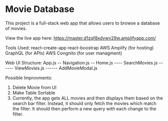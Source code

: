 # Movie Database

This project is a full-stack web app that allows users to browse a database of movies.

View the live app here: https://master.d1zqf8xdvwv29w.amplifyapp.com/

Tools Used:
react-create-app 
react-boostrap
AWS Amplify (for hosting)
GraphQL (for APIs)
AWS Congnito (for user managment)

Web UI Structure:
App.js
-- Navigation.js
-- Home.js
---- SearchMovies.js
------ ViewMovies.js
------ AddMovieModal.js

Possible Improvments: 
1. Delete Movie from UI
2. Make Table Sortable
3. Currently, the app gets ALL movies and then displays them based on the search bar filter. Instead, it should only fetch the movies which match the filter. It should then perform a new query with each change to the filter.
